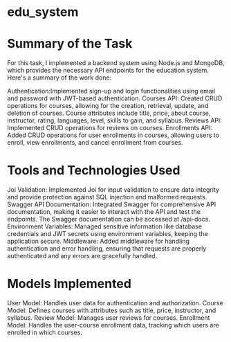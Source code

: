 # edu_system
# Summary of the Task
For this task, I implemented a backend system using Node.js and MongoDB, which provides the necessary API endpoints for the education system. Here's a summary of the work done:

Authentication:Implemented sign-up and login functionalities using email and password with JWT-based authentication.
Courses API: Created CRUD operations for courses, allowing for the creation, retrieval, update, and deletion of courses. Course attributes include title, price, about course, instructor, rating, languages, level, skills to gain, and syllabus.
Reviews API: Implemented CRUD operations for reviews on courses.
Enrollments API: Added CRUD operations for user enrollments in courses, allowing users to enroll, view enrollments, and cancel enrollment from courses.

# Tools and Technologies Used
Joi Validation: Implemented Joi for input validation to ensure data integrity and provide protection against SQL injection and malformed requests.
Swagger API Documentation: Integrated Swagger for comprehensive API documentation, making it easier to interact with the API and test the endpoints. The Swagger documentation can be accessed at /api-docs.
Environment Variables: Managed sensitive information like database credentials and JWT secrets using environment variables, keeping the application secure.
Middleware: Added middleware for handling authentication and error handling, ensuring that requests are properly authenticated and any errors are gracefully handled.

# Models Implemented
User Model: Handles user data for authentication and authorization.
Course Model: Defines courses with attributes such as title, price, instructor, and syllabus.
Review Model: Manages user reviews for courses.
Enrollment Model: Handles the user-course enrollment data, tracking which users are enrolled in which courses.
